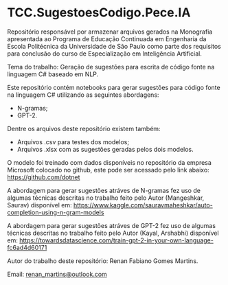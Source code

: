 # TCC.SugestoesCodigo.Pece.IA
Repositório responsável por armazenar arquivos gerados na Monografia apresentada ao Programa de Educação Continuada em Engenharia da Escola Politécnica da Universidade de São Paulo 
como parte dos requisitos para conclusão do curso de Especialização em Inteligência Artificial. 

Tema do trabalho: Geração de sugestões para escrita de código fonte na linguagem C# baseado em NLP.

Este repositório contém notebooks para gerar sugestões para código fonte na linguagem C# utilizando as seguintes abordagens:
 - N-gramas;
 - GPT-2.
 
Dentre os arquivos deste repositório existem também:
  - Arquivos .csv para testes dos modelos;
  - Arquivos .xlsx com as sugestões geradas pelos dois modelos.
  
O modelo foi treinado com dados disponíveis no repositório da empresa Microsoft colocado no github, este pode ser acessado pelo link abaixo:
https://github.com/dotnet
  
A abordagem para gerar sugestões atráves de N-gramas fez uso de algumas técnicas descritas no trabalho feito pelo Autor (Mangeshkar, Saurav) disponível em:
https://www.kaggle.com/sauravmaheshkar/auto-completion-using-n-gram-models
  
A abordagem para gerar sugestões atráves de GPT-2 fez uso de algumas técnicas descritas no trabalho feito pelo Autor (Kayal, Arshabhi) disponível em:
https://towardsdatascience.com/train-gpt-2-in-your-own-language-fc6ad4d60171
  
Autor do trabalho deste repositório:
Renan Fabiano Gomes Martins.

Email:
renan_martins@outlook.com
